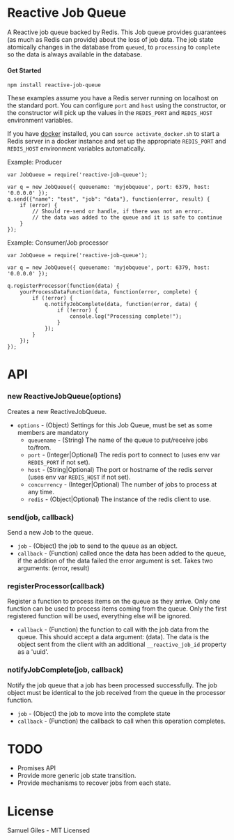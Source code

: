 # Reactive Job Queue

A Reactive job queue backed by Redis.  This Job queue provides guarantees
(as much as Redis can provide) about the loss of job data. The job state
atomically changes in the database from `queued`, to `processing` to
`complete` so the data is always available in the database.

#### Get Started

`npm install reactive-job-queue`

These examples assume you have a Redis server running on localhost on the
standard port.  You can configure `port` and `host` using the constructor, or
the constructor will pick up the values in the `REDIS_PORT` and `REDIS_HOST`
environment variables.

If you have [docker](https://docker.com) installed, you can `source activate_docker.sh` to start a
Redis server in a docker instance and set up the appropriate `REDIS_PORT` and
`REDIS_HOST` environment variables automatically.

Example: Producer

```JS
var JobQueue = require('reactive-job-queue');

var q = new JobQueue({ queuename: 'myjobqueue', port: 6379, host: '0.0.0.0' });
q.send({"name": "test", "job": "data"}, function(error, result) {
	if (error) {
		// Should re-send or handle, if there was not an error.
		// the data was added to the queue and it is safe to continue
	}
});

```

Example: Consumer/Job processor

```JS
var JobQueue = require('reactive-job-queue');

var q = new JobQueue({ queuename: 'myjobqueue', port: 6379, host: '0.0.0.0' });

q.registerProcessor(function(data) {
	yourProcessDataFunction(data, function(error, complete) {
		if (!error) {
			q.notifyJobComplete(data, function(error, data) {
				if (!error) {
					console.log("Processing complete!");
				}
			});
		}
	});
});
```

# API

### new ReactiveJobQueue(options)

Creates a new ReactiveJobQueue.

- `options` - (Object) Settings for this Job Queue, must be set as some
              members are mandatory
  - `queuename` - (String) The name of the queue to put/receive jobs to/from.
  - `port`      - (Integer|Optional) The redis port to connect to (uses env var `REDIS_PORT` if not set).
  - `host`      - (String|Optional) The port or hostname of the redis server (uses env var `REDIS_HOST` if not set).
  - `concurrency` - (Integer|Optional) The number of jobs to process at any time.
  - `redis`       - (Object|Optional) The instance of the redis client to use.

### send(job, callback)

Send a new Job to the queue.

- `job`      - (Object) the job to send to the queue as an object.
- `callback` - (Function) called once the data has been added to the queue, if
  the addition of the data failed the error argument is set. Takes two
  arguments: (error, result)

### registerProcessor(callback)

Register a function to process items on the queue as they arrive. Only one
function can be used to process items coming from the queue. Only the first
registered function will be used, everything else will be ignored.

- `callback` - (Function) the function to call with the job data from the queue.  This
  should accept a data argument: (data).  The data is the
  object sent from the client with an additional `__reactive_job_id` property
  as a 'uuid'.

### notifyJobComplete(job, callback)

Notify the job queue that a job has been processed successfully.  The job
object must be identical to the job received from the queue in the processor
function.

- `job`  - (Object) the job to move into the complete state
- `callback` - (Function) the callback to call when this operation completes.

# TODO

- Promises API
- Provide more generic job state transition.
- Provide mechanisms to recover jobs from each state.

# License

Samuel Giles - MIT Licensed
